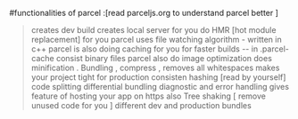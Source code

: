 #functionalities of parcel :[read parceljs.org to understand parcel better ]
> creates dev build
> creates local server for you
> do HMR [hot module replacement] for you
> parcel uses file watching algorithm  - written in c++
> parcel is also doing caching for you for faster builds -- in .parcel-cache consist binary files
> parcel also do image optimization 
> does minification . Bundling , 
> compress , removes all whitespaces makes your project tight for production
> consisten hashing [read by yourself]
> code splitting
> differential bundling 
> diagnostic and error handling
> gives feature of hosting your app on https also
> Tree shaking  [ remove unused code for you ]
> different dev and production bundles